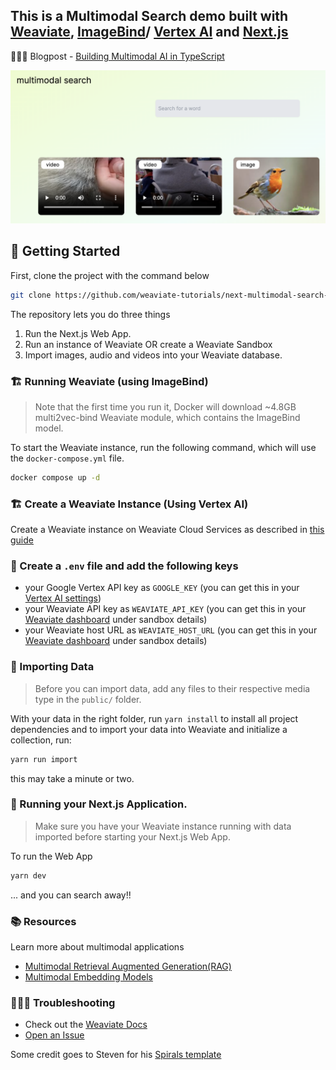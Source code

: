 ## This is a Multimodal Search demo built with [Weaviate](https://weaviate.io), [ImageBind](https://imagebind.metademolab.com/)/ [Vertex AI](https://cloud.google.com/vertex-ai) and [Next.js](https://nextjs.org/) 

👨🏾‍🍳 Blogpost - [Building Multimodal AI in TypeScript
](https://weaviate.io/blog/multimodal-search-in-typescript)

![Alt text](multi-model-search.png)

## 🐥 Getting Started

First, clone the project with the command below

```bash
git clone https://github.com/weaviate-tutorials/next-multimodal-search-demo
```

The repository lets you do three things
1. Run the Next.js Web App.
2. Run an instance of Weaviate OR create a Weaviate Sandbox
3. Import images, audio and videos into your Weaviate database.



### 🏗️ Running Weaviate  (using ImageBind)
> Note that the first time you run it, Docker will download ~4.8GB multi2vec-bind Weaviate module, which contains the ImageBind model.

To start the Weaviate instance, run the following command, which will use the `docker-compose.yml` file.
```bash
docker compose up -d
```

### 🏗️ Create a Weaviate Instance (Using Vertex AI)

Create a Weaviate instance on Weaviate Cloud Services as described in [this guide](https://weaviate.io/developers/weaviate/quickstart#step-2-create-an-instance)

### 🦿 Create a `.env` file and add the following keys

- your Google Vertex API key as `GOOGLE_KEY` (you can get this in your [Vertex AI settings](https://console.cloud.google.com/apis/credentials))
- your Weaviate API key as `WEAVIATE_API_KEY` (you can get this in your [Weaviate dashboard](https://console.weaviate.cloud/dashboard) under sandbox details)
- your Weaviate host URL as `WEAVIATE_HOST_URL` (you can get this in your [Weaviate dashboard](https://console.weaviate.cloud/dashboard) under sandbox details)


### 📩 Importing Data
> Before you can import data, add any files to their respective media type in the `public/` folder. 

With your data in the right folder, run `yarn install` to install all project dependencies and to import your data into Weaviate and initialize a collection, run:
```bash
yarn run import
```

this may take a minute or two.


### 🚀 Running your Next.js Application.
> Make sure you have your Weaviate instance running with data imported before starting your Next.js Web App.

To run the Web App
```bash
yarn dev
```

... and you can search away!! 


### 📚 Resources

Learn more about multimodal applications
- [Multimodal Retrieval Augmented Generation(RAG)](https://weaviate.io/blog/multimodal-rag)
- [Multimodal Embedding Models](https://weaviate.io/blog/multimodal-models)


### 🤷🏾‍♂️ Troubleshooting

- Check out the [Weaviate Docs](https://weaviate.io/developers/weaviate)
- [Open an Issue](https://github.com/malgamves/next-multimodal-search-demo/issues)


Some credit goes to Steven for his [Spirals template](https://github.com/steven-tey/spirals)

